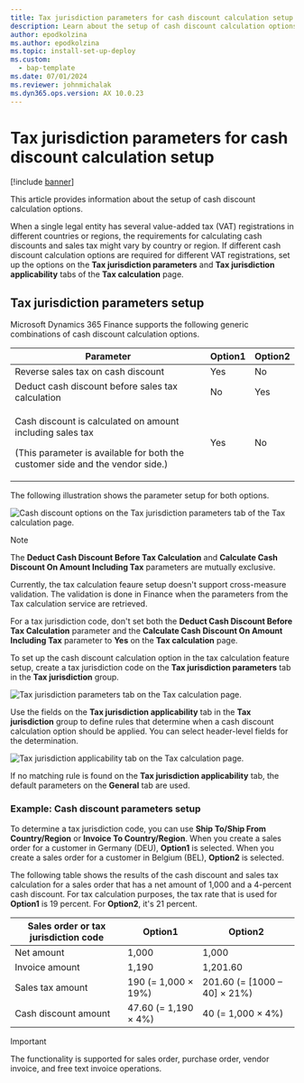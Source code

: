 ```yaml
---
title: Tax jurisdiction parameters for cash discount calculation setup
description: Learn about the setup of cash discount calculation options, including a table that outlines setup for various parameters.
author: epodkolzina
ms.author: epodkolzina
ms.topic: install-set-up-deploy
ms.custom: 
  - bap-template
ms.date: 07/01/2024
ms.reviewer: johnmichalak
ms.dyn365.ops.version: AX 10.0.23
---
```


# Tax jurisdiction parameters for cash discount calculation setup

[!include [banner](../../includes/banner.md)]

This article provides information about the setup of cash discount calculation options.

When a single legal entity has several value-added tax (VAT) registrations in different countries or regions, the requirements for calculating cash discounts and sales tax might vary by country or region. If different cash discount calculation options are required for different VAT registrations, set up the options on the **Tax jurisdiction parameters** and **Tax jurisdiction applicability** tabs of the **Tax calculation** page.

## Tax jurisdiction parameters setup

Microsoft Dynamics 365 Finance supports the following generic combinations of cash discount calculation options.

| Parameter | Option1 | Option2 |
|---|---|---|
| Reverse sales tax on cash discount | Yes | No |
| Deduct cash discount before sales tax calculation | No | Yes |
| <p>Cash discount is calculated on amount including sales tax</p><p>(This parameter is available for both the customer side and the vendor side.)</p> | Yes | No |

The following illustration shows the parameter setup for both options.

![Cash discount options on the Tax jurisdiction parameters tab of the Tax calculation page.](../media/TaxJurisdictionCashDisc_01.png)

> [!NOTE]
> The **Deduct Cash Discount Before Tax Calculation** and **Calculate Cash Discount On Amount Including Tax** parameters are mutually exclusive.
>
> Currently, the tax calculation feaure setup doesn't support cross-measure validation. The validation is done in Finance when the parameters from the Tax calculation service are retrieved.
> 
> For a tax jurisdiction code, don't set both the **Deduct Cash Discount Before Tax Calculation** parameter and the **Calculate Cash Discount On Amount Including Tax** parameter to **Yes** on the **Tax calculation** page.

To set up the cash discount calculation option in the tax calculation feature setup, create a tax jurisdiction code on the **Tax jurisdiction parameters** tab in the **Tax jurisdiction** group.

![Tax jurisdiction parameters tab on the Tax calculation page.](../media/TaxJurisdictionCashDisc_02NewUI.png)

Use the fields on the **Tax jurisdiction applicability** tab in the **Tax jurisdiction** group to define rules that determine when a cash discount calculation option should be applied. You can select header-level fields for the determination.

![Tax jurisdiction applicability tab on the Tax calculation page.](../media/TaxJurisdictionCashDisc_03NewUI.png)

If no matching rule is found on the **Tax jurisdiction applicability** tab, the default parameters on the **General** tab are used.

### Example: Cash discount parameters setup

To determine a tax jurisdiction code, you can use **Ship To/Ship From Country/Region** or **Invoice To Country/Region**. When you create a sales order for a customer in Germany (DEU), **Option1** is selected. When you create a sales order for a customer in Belgium (BEL), **Option2** is selected.

The following table shows the results of the cash discount and sales tax calculation for a sales order that has a net amount of 1,000 and a 4-percent cash discount. For tax calculation purposes, the tax rate that is used for **Option1** is 19 percent. For **Option2**, it's 21 percent.

| Sales order or tax jurisdiction code | Option1 | Option2 |
|---|---|---|
| Net amount | 1,000 | 1,000 |
| Invoice amount | 1,190 | 1,201.60 |
| Sales tax amount | 190 (= 1,000 × 19%) | 201.60 (= \[1000 – 40\] × 21%) |
| Cash discount amount | 47.60 (= 1,190 × 4%) | 40 (= 1,000 × 4%) |

> [!IMPORTANT]
> The functionality is supported for sales order, purchase order, vendor invoice, and free text invoice operations.
> 
